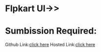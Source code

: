 # Flpkart UI->>
# Sumbission Required:
Github Link:[click here](https://github.com/namishagurunani/Flipkart)
Hosted Link:[click here](https://namishagurunani.github.io/Flipkart/)
